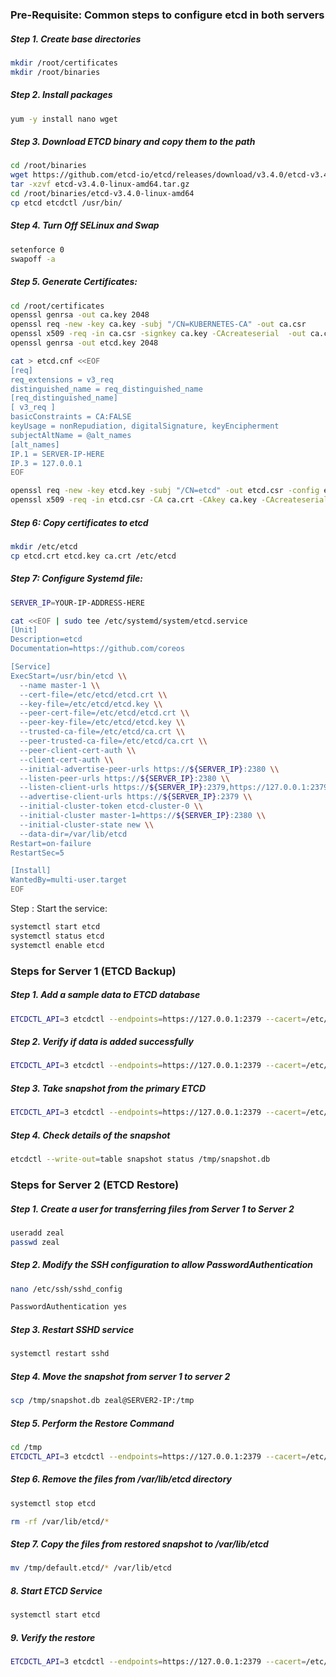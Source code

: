 ### Pre-Requisite:  Common steps to configure etcd in both servers



##### Step 1. Create base directories
```sh
mkdir /root/certificates
mkdir /root/binaries
```
##### Step 2. Install packages
```sh
yum -y install nano wget
```
##### Step 3. Download ETCD binary and copy them to the path
```sh
cd /root/binaries
wget https://github.com/etcd-io/etcd/releases/download/v3.4.0/etcd-v3.4.0-linux-amd64.tar.gz
tar -xzvf etcd-v3.4.0-linux-amd64.tar.gz
cd /root/binaries/etcd-v3.4.0-linux-amd64
cp etcd etcdctl /usr/bin/
```

##### Step 4. Turn Off SELinux and Swap
```sh
setenforce 0
swapoff -a
```
##### Step 5. Generate Certificates:
```sh
cd /root/certificates
openssl genrsa -out ca.key 2048
openssl req -new -key ca.key -subj "/CN=KUBERNETES-CA" -out ca.csr
openssl x509 -req -in ca.csr -signkey ca.key -CAcreateserial  -out ca.crt -days 1000
openssl genrsa -out etcd.key 2048
```

```sh
cat > etcd.cnf <<EOF
[req]
req_extensions = v3_req
distinguished_name = req_distinguished_name
[req_distinguished_name]
[ v3_req ]
basicConstraints = CA:FALSE
keyUsage = nonRepudiation, digitalSignature, keyEncipherment
subjectAltName = @alt_names
[alt_names]
IP.1 = SERVER-IP-HERE
IP.3 = 127.0.0.1
EOF
```
```sh
openssl req -new -key etcd.key -subj "/CN=etcd" -out etcd.csr -config etcd.cnf
openssl x509 -req -in etcd.csr -CA ca.crt -CAkey ca.key -CAcreateserial  -out etcd.crt -extensions v3_req -extfile etcd.cnf -days 1000
```
##### Step 6: Copy certificates to etcd
```sh
mkdir /etc/etcd
cp etcd.crt etcd.key ca.crt /etc/etcd
```
#####  Step 7: Configure Systemd file:
```sh
SERVER_IP=YOUR-IP-ADDRESS-HERE
```
```sh
cat <<EOF | sudo tee /etc/systemd/system/etcd.service
[Unit]
Description=etcd
Documentation=https://github.com/coreos

[Service]
ExecStart=/usr/bin/etcd \\
  --name master-1 \\
  --cert-file=/etc/etcd/etcd.crt \\
  --key-file=/etc/etcd/etcd.key \\
  --peer-cert-file=/etc/etcd/etcd.crt \\
  --peer-key-file=/etc/etcd/etcd.key \\
  --trusted-ca-file=/etc/etcd/ca.crt \\
  --peer-trusted-ca-file=/etc/etcd/ca.crt \\
  --peer-client-cert-auth \\
  --client-cert-auth \\
  --initial-advertise-peer-urls https://${SERVER_IP}:2380 \\
  --listen-peer-urls https://${SERVER_IP}:2380 \\
  --listen-client-urls https://${SERVER_IP}:2379,https://127.0.0.1:2379 \\
  --advertise-client-urls https://${SERVER_IP}:2379 \\
  --initial-cluster-token etcd-cluster-0 \\
  --initial-cluster master-1=https://${SERVER_IP}:2380 \\
  --initial-cluster-state new \\
  --data-dir=/var/lib/etcd
Restart=on-failure
RestartSec=5

[Install]
WantedBy=multi-user.target
EOF
```
Step : Start the service:
```sh
systemctl start etcd
systemctl status etcd
systemctl enable etcd
```


### Steps for Server 1 (ETCD Backup)

##### Step 1. Add a sample data to ETCD database
```sh
ETCDCTL_API=3 etcdctl --endpoints=https://127.0.0.1:2379 --cacert=/etc/etcd/ca.crt --cert=/etc/etcd/etcd.crt --key=/etc/etcd/etcd.key put course "kplabs cka course is awesome"
```
#####  Step 2. Verify if data is added successfully
```sh
ETCDCTL_API=3 etcdctl --endpoints=https://127.0.0.1:2379 --cacert=/etc/etcd/ca.crt --cert=/etc/etcd/etcd.crt --key=/etc/etcd/etcd.key get course
```
##### Step 3. Take snapshot from the primary ETCD
```sh
ETCDCTL_API=3 etcdctl --endpoints=https://127.0.0.1:2379 --cacert=/etc/etcd/ca.crt --cert=/etc/etcd/etcd.crt --key=/etc/etcd/etcd.key snapshot save /tmp/snapshot.db
```
##### Step 4. Check details of the snapshot
```sh
etcdctl --write-out=table snapshot status /tmp/snapshot.db
```
### Steps for Server 2 (ETCD Restore)

##### Step 1. Create a user for transferring files from Server 1 to Server 2
```sh
useradd zeal
passwd zeal
```
##### Step 2. Modify the SSH configuration to allow PasswordAuthentication
```sh
nano /etc/ssh/sshd_config
```
```sh
PasswordAuthentication yes
```
##### Step 3. Restart SSHD service
```sh
systemctl restart sshd
```
#####  Step 4. Move the snapshot from server 1 to server 2
```sh
scp /tmp/snapshot.db zeal@SERVER2-IP:/tmp
```
##### Step 5. Perform the Restore Command
```sh
cd /tmp
ETCDCTL_API=3 etcdctl --endpoints=https://127.0.0.1:2379 --cacert=/etc/etcd/ca.crt --cert=/etc/etcd/etcd.crt --key=/etc/etcd/etcd.key snapshot restore snapshot.db
```
##### Step 6. Remove the files from /var/lib/etcd directory
```sh
systemctl stop etcd
```
```sh
rm -rf /var/lib/etcd/*
```

##### Step 7. Copy the files from restored snapshot to /var/lib/etcd
```sh
mv /tmp/default.etcd/* /var/lib/etcd
```
##### 8. Start ETCD Service
```sh
systemctl start etcd
```
##### 9. Verify the restore
```sh
ETCDCTL_API=3 etcdctl --endpoints=https://127.0.0.1:2379 --cacert=/etc/etcd/ca.crt --cert=/etc/etcd/etcd.crt --key=/etc/etcd/etcd.key get course
```
